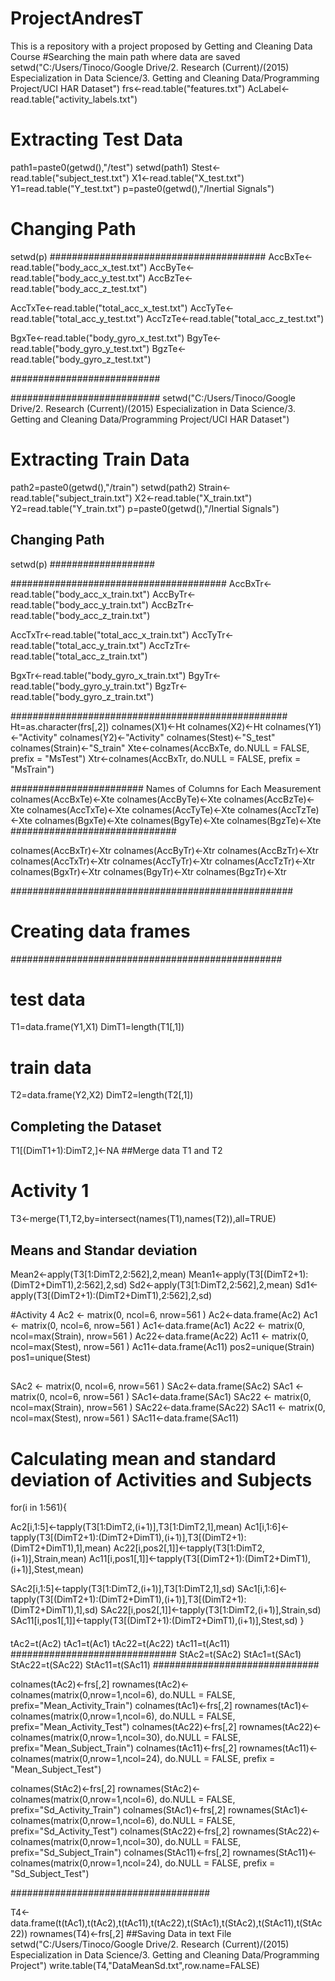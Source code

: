 # ProjectAndresT
This is a repository with a project proposed by Getting and Cleaning Data Course 
#Searching the main path where data are saved
setwd("C:/Users/Tinoco/Google Drive/2. Research (Current)/(2015) Especialization in Data Science/3. Getting and Cleaning Data/Programming Project/UCI HAR Dataset")
frs<-read.table("features.txt")
AcLabel<-read.table("activity_labels.txt")

# Extracting Test Data

path1=paste0(getwd(),"/test")
setwd(path1)
Stest<-read.table("subject_test.txt")
X1<-read.table("X_test.txt")
Y1=read.table("Y_test.txt")
p=paste0(getwd(),"/Inertial Signals")

# Changing Path
setwd(p)
#######################################
AccBxTe<-read.table("body_acc_x_test.txt")
AccByTe<-read.table("body_acc_y_test.txt")
AccBzTe<-read.table("body_acc_z_test.txt")

AccTxTe<-read.table("total_acc_x_test.txt")
AccTyTe<-read.table("total_acc_y_test.txt")
AccTzTe<-read.table("total_acc_z_test.txt")

BgxTe<-read.table("body_gyro_x_test.txt")
BgyTe<-read.table("body_gyro_y_test.txt")
BgzTe<-read.table("body_gyro_z_test.txt")

###########################


###########################
setwd("C:/Users/Tinoco/Google Drive/2. Research (Current)/(2015) Especialization in Data Science/3. Getting and Cleaning Data/Programming Project/UCI HAR Dataset")

# Extracting Train Data

path2=paste0(getwd(),"/train")
setwd(path2)
Strain<-read.table("subject_train.txt")
X2<-read.table("X_train.txt")
Y2=read.table("Y_train.txt")
p=paste0(getwd(),"/Inertial Signals")

## Changing Path
setwd(p)
###################

#######################################
AccBxTr<-read.table("body_acc_x_train.txt")
AccByTr<-read.table("body_acc_y_train.txt")
AccBzTr<-read.table("body_acc_z_train.txt")

AccTxTr<-read.table("total_acc_x_train.txt")
AccTyTr<-read.table("total_acc_y_train.txt")
AccTzTr<-read.table("total_acc_z_train.txt")

BgxTr<-read.table("body_gyro_x_train.txt")
BgyTr<-read.table("body_gyro_y_train.txt")
BgzTr<-read.table("body_gyro_z_train.txt")

##################################################
Ht=as.character(frs[,2])
colnames(X1)<-Ht
colnames(X2)<-Ht
colnames(Y1)<-"Activity"
colnames(Y2)<-"Activity"
colnames(Stest)<-"S_test"
colnames(Strain)<-"S_train"
Xte<-colnames(AccBxTe, do.NULL = FALSE, prefix = "MsTest")
Xtr<-colnames(AccBxTr, do.NULL = FALSE, prefix = "MsTrain")

######################## Names of Columns for Each Measurement
colnames(AccBxTe)<-Xte
colnames(AccByTe)<-Xte
colnames(AccBzTe)<-Xte
colnames(AccTxTe)<-Xte
colnames(AccTyTe)<-Xte
colnames(AccTzTe)<-Xte
colnames(BgxTe)<-Xte
colnames(BgyTe)<-Xte
colnames(BgzTe)<-Xte
##############################

colnames(AccBxTr)<-Xtr
colnames(AccByTr)<-Xtr
colnames(AccBzTr)<-Xtr
colnames(AccTxTr)<-Xtr
colnames(AccTyTr)<-Xtr
colnames(AccTzTr)<-Xtr
colnames(BgxTr)<-Xtr
colnames(BgyTr)<-Xtr
colnames(BgzTr)<-Xtr
 

###################################################
# Creating data frames
#################################################
# test data
T1=data.frame(Y1,X1)
DimT1=length(T1[,1])
# train data
T2=data.frame(Y2,X2)
DimT2=length(T2[,1])
## Completing the Dataset
T1[(DimT1+1):DimT2,]<-NA
##Merge data T1 and T2


# Activity 1
T3<-merge(T1,T2,by=intersect(names(T1),names(T2)),all=TRUE)

## Means and Standar deviation 

Mean2<-apply(T3[1:DimT2,2:562],2,mean)
Mean1<-apply(T3[(DimT2+1):(DimT2+DimT1),2:562],2,sd)
Sd2<-apply(T3[1:DimT2,2:562],2,mean)
Sd1<-apply(T3[(DimT2+1):(DimT2+DimT1),2:562],2,sd)

#Activity 4
Ac2 <- matrix(0, ncol=6, nrow=561 )
Ac2<-data.frame(Ac2)
Ac1 <- matrix(0, ncol=6, nrow=561 )
Ac1<-data.frame(Ac1)
Ac22 <- matrix(0, ncol=max(Strain), nrow=561 )
Ac22<-data.frame(Ac22)
Ac11 <- matrix(0, ncol=max(Stest), nrow=561 )
Ac11<-data.frame(Ac11)
pos2=unique(Strain)
pos1=unique(Stest)
##
SAc2 <- matrix(0, ncol=6, nrow=561 )
SAc2<-data.frame(SAc2)
SAc1 <- matrix(0, ncol=6, nrow=561 )
SAc1<-data.frame(SAc1)
SAc22 <- matrix(0, ncol=max(Strain), nrow=561 )
SAc22<-data.frame(SAc22)
SAc11 <- matrix(0, ncol=max(Stest), nrow=561 )
SAc11<-data.frame(SAc11)


# Calculating mean and standard deviation of Activities and Subjects

for(i in 1:561){
  
Ac2[i,1:5]<-tapply(T3[1:DimT2,(i+1)],T3[1:DimT2,1],mean)
Ac1[i,1:6]<-tapply(T3[(DimT2+1):(DimT2+DimT1),(i+1)],T3[(DimT2+1):(DimT2+DimT1),1],mean)
Ac22[i,pos2[,1]]<-tapply(T3[1:DimT2,(i+1)],Strain,mean)
Ac11[i,pos1[,1]]<-tapply(T3[(DimT2+1):(DimT2+DimT1),(i+1)],Stest,mean)

SAc2[i,1:5]<-tapply(T3[1:DimT2,(i+1)],T3[1:DimT2,1],sd)
SAc1[i,1:6]<-tapply(T3[(DimT2+1):(DimT2+DimT1),(i+1)],T3[(DimT2+1):(DimT2+DimT1),1],sd)
SAc22[i,pos2[,1]]<-tapply(T3[1:DimT2,(i+1)],Strain,sd)
SAc11[i,pos1[,1]]<-tapply(T3[(DimT2+1):(DimT2+DimT1),(i+1)],Stest,sd)
}

####
tAc2=t(Ac2)
tAc1=t(Ac1)
tAc22=t(Ac22)
tAc11=t(Ac11)
##############################
StAc2=t(SAc2)
StAc1=t(SAc1)
StAc22=t(SAc22)
StAc11=t(SAc11)
##############################

colnames(tAc2)<-frs[,2]
rownames(tAc2)<-colnames(matrix(0,nrow=1,ncol=6), do.NULL = FALSE, prefix="Mean_Activity_Train")
colnames(tAc1)<-frs[,2]
rownames(tAc1)<-colnames(matrix(0,nrow=1,ncol=6), do.NULL = FALSE, prefix="Mean_Activity_Test")
colnames(tAc22)<-frs[,2]
rownames(tAc22)<- colnames(matrix(0,nrow=1,ncol=30), do.NULL = FALSE, prefix="Mean_Subject_Train")
colnames(tAc11)<-frs[,2]
rownames(tAc11)<-colnames(matrix(0,nrow=1,ncol=24), do.NULL = FALSE, prefix = "Mean_Subject_Test")

colnames(StAc2)<-frs[,2]
rownames(StAc2)<-colnames(matrix(0,nrow=1,ncol=6), do.NULL = FALSE, prefix="Sd_Activity_Train")
colnames(StAc1)<-frs[,2]
rownames(StAc1)<-colnames(matrix(0,nrow=1,ncol=6), do.NULL = FALSE, prefix="Sd_Activity_Test")
colnames(StAc22)<-frs[,2]
rownames(StAc22)<- colnames(matrix(0,nrow=1,ncol=30), do.NULL = FALSE, prefix="Sd_Subject_Train")
colnames(StAc11)<-frs[,2]
rownames(StAc11)<-colnames(matrix(0,nrow=1,ncol=24), do.NULL = FALSE, prefix = "Sd_Subject_Test")

####################################

T4<-data.frame(t(tAc1),t(tAc2),t(tAc11),t(tAc22),t(StAc1),t(StAc2),t(StAc11),t(StAc22))
rownames(T4)<-frs[,2]
##Saving Data in text File
setwd("C:/Users/Tinoco/Google Drive/2. Research (Current)/(2015) Especialization in Data Science/3. Getting and Cleaning Data/Programming Project")
write.table(T4,"DataMeanSd.txt",row.name=FALSE)
